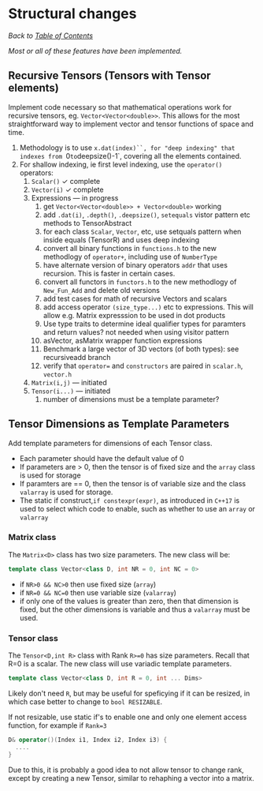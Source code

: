 # Structural changes
_Back to [Table of Contents](../README.md)_

_Most or all of these features have been implemented._

## Recursive Tensors (Tensors with Tensor elements)

Implement code necessary so that mathematical operations work for recursive tensors, eg. `Vector<Vector<double>>`.  This allows for the most straightforward way to implement vector and tensor functions of space and time.


1. Methodology is to use `x.dat(index)``, for "deep indexing" that indexes from `0` to `deepsize()-1`, covering all the elements contained.  
1. For shallow indexing, ie first level indexing, use the `operator()` operators:
    1. `Scalar()` ✓ complete 
    1. `Vector(i)` ✓ complete 
    1. Expressions — in progress
       1. get `Vector<Vector<double>> + Vector<double>` working
       1. add `.dat(i)`, `.depth()`, `.deepsize()`, `setequals` vistor pattern etc methods to TensorAbstract
       1. for each class `Scalar`, `Vector`, etc, use setquals pattern when inside equals (TensorR) and uses deep indexing
       1. convert all binary functions in `functions.h` to the new methodlogy of `operator+`, including use of `NumberType`
       1. have alternate version of binary operators `addr` that uses recursion. This is faster in certain cases.
       1. convert all functors in `functors.h` to the new methodlogy of `New_Fun_Add` and delete old versions
       1. add test cases for math of recursive Vectors and scalars
       1. add access operator `(size_type...)` etc to expressions. This will allow e.g. Matrix expresssion to be used in dot products
       1. Use type traits to determine ideal qualifier types for paramters and return values? not needed when using visitor pattern
       1. asVector, asMatrix wrapper function expressions
       1. Benchmark a large vector of 3D vectors (of both types): see recursiveadd branch
       1. verify that `operator=` and `constructors` are paired in `scalar.h`, `vector.h`
    1. `Matrix(i,j)`  —  initiated
    1. `Tensor(i...)`  — initiated
       1. number of dimensions must be a template parameter?

## Tensor Dimensions as Template Parameters

Add template parameters for dimensions of each Tensor class.  
* Each parameter should have the default value of 0
* If parameters are > 0, then the tensor is of fixed size and the `array` class is used for storage
* If paramters are == 0, then the tensor is of variable size and the class `valarray` is used for storage.  
* The static if construct,`if constexpr(expr)`, as introduced in `C++17` is used to select which code to enable, such as whether to use an `array` or `valarray`

### Matrix class
The `Matrix<D>` class has two size parameters.  The new class will be:

```C++
template class Vector<class D, int NR = 0, int NC = 0>
```
* if `NR>0 && NC>0` then use fixed size (`array`)
* if `NR=0 && NC=0` then use variable size (`valarray`)
* if only one of the values is greater than zero, then that dimension is fixed, but the other dimensions is variable and thus a `valarray` must be used.


### Tensor class
The `Tensor<D,int R>` class with Rank `R>=0` has size parameters.  Recall that R=0 is a scalar. The new class will use variadic template parameters.

```C++
template class Vector<class D, int R = 0, int ... Dims>
```
Likely don't need `R`, but may be useful for speficying if it can be resized, in which case better to change to `bool RESIZABLE`.

If not resizable, use static if's to enable one and only one element access function, for example if `Rank=3`

```C++
D& operator()(Index i1, Index i2, Index i3) {
  ....
}
```

Due to this, it is probably a good idea to not allow tensor to change rank, except by creating a new Tensor, similar to rehaphing a vector into a matrix.

